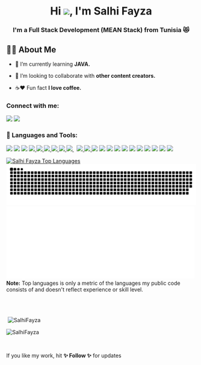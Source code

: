 <h1 align="center">Hi <img src="https://raw.githubusercontent.com/MartinHeinz/MartinHeinz/master/wave.gif" width="30px">, I'm Salhi Fayza</h1>
<h3 align="center">I'm a Full Stack Development (MEAN Stack) from Tunisia 😻</h3>

## 💁‍♀️ About Me

- 🌸 I’m currently learning **JAVA.**

- 👭 I’m looking to collaborate with **other content creators.**

- ☕️❤️ Fun fact **I love coffee.**


### Connect with me:
<p align="left">
<a href = "https://www.linkedin.com/in/salhi-fayza-3322671a4/"><img src="https://img.icons8.com/fluent/48/000000/linkedin.png"/></a>
<a href = "https://twitter.com/SalhiFayza"><img src="https://img.icons8.com/fluent/48/000000/twitter.png"/></a>
</p>

### 🚀 Languages and Tools:

<p align="left">
    <a href="https://icons8.com/icon/74402/mongodb"><img src="https://img.icons8.com/color/48/000000/mongodb.png"/></a>
    <a href="https://icons8.com/icon/71257/angularjs"><img src="https://img.icons8.com/color/48/000000/angularjs.png"/></a>
    <a href="https://icons8.com/icon/24465/swift"><img src="https://img.icons8.com/color/48/000000/swift.png"/></a>
    <a href="https://developer.mozilla.org/en-US/docs/Web/JavaScript" target="_blank"> <img src="https://img.icons8.com/color/48/000000/javascript.png"/> </a> 
    <a href="https://www.w3.org/html/" target="_blank"> <img src="https://img.icons8.com/color/48/000000/html-5.png"/> </a> 
    <a href="https://www.w3schools.com/css/" target="_blank"> <img src="https://img.icons8.com/color/48/000000/css3.png"/> </a> 
    <a href="https://getbootstrap.com" target="_blank"> <img src="https://img.icons8.com/color/48/000000/bootstrap.png"/> </a> 
    <a href="https://www.python.org" target="_blank"> <img src="https://img.icons8.com/color/48/000000/python.png"/> </a> 
    <a style="padding-right:8px;" href="https://www.mysql.com/" target="_blank"> <img src="https://img.icons8.com/fluent/50/000000/mysql-logo.png"/> </a>
    <a href="https://firebase.google.com/" target="_blank"> <img src="https://img.icons8.com/color/48/000000/firebase.png"/> </a> 
    <a href="https://git-scm.com/" target="_blank"> <img src="https://img.icons8.com/color/48/000000/git.png"/> </a> 
    <a href="https://icons8.com/icon/Of4lZV2lwBQI/arduino"><img src="https://img.icons8.com/fluency/48/000000/arduino.png"/></a>
    <a href="https://icons8.com/icon/fAMVO_fuoOuC/php-logo"><img src="https://img.icons8.com/officel/50/000000/php-logo.png"/></a>
    <a href="https://icons8.com/icon/qV-JzWYl9dzP/django"><img src="https://img.icons8.com/color/48/000000/django.png"/></a>
    <a href="https://icons8.com/icon/40669/c++"><img src="https://img.icons8.com/color/48/000000/c-plus-plus-logo.png"/></a>
    <a href="https://icons8.com/icon/40670/c-programming"><img src="https://img.icons8.com/color/48/000000/c-programming.png"/></a>
    <a href="https://icons8.com/icon/59952/sql"><img src="https://img.icons8.com/nolan/64/sql.png"/></a>
    <a href="https://icons8.com/icon/nrY6pkbRkJCi/mariadb"><img src="https://img.icons8.com/color/48/000000/maria-db.png"/></a>
    <a href="https://icons8.com/icon/7AFcZ2zirX6Y/dart"><img src="https://img.icons8.com/color/48/000000/dart.png"/></a>
    <a href="https://icons8.com/icon/7I3BjCqe9rjG/flutter"><img src="https://img.icons8.com/color/48/000000/flutter.png"/></a>
    <a href="https://icons8.com/icon/1LAX3PYMg2iA/android-studio"><img src="https://img.icons8.com/fluency/48/000000/android-studio--v2.png"/></a>
    <a href="https://icons8.com/icon/123603/react-native"><img src="https://img.icons8.com/color/48/000000/react-native.png"/></a>
    </p>
    
  <a href="https://github.com/SalhiFayza/github-readme-stats"><img alt="Salhi Fayza Top Languages" src="https://github-readme-stats.vercel.app/api/top-langs/?username=SalhiFayza&langs_count=8&count_private=true&layout=compact&theme=react&hide_border=true&bg_color=D8BFD8" /></a>
  <br/>
    <a href="https://github.com/SalhiFayza?tab=repositories" target="_blank" title="Snake eats commits!">
        <img width="700" src="https://raw.githubusercontent.com/2KAbhishek/2KAbhishek/master/assets/gen/snake.svg" />
    </a>
    <a href="https://github.com/SalhiFayza?tab=repositories" target="_blank" title="GitHub metrics!">
        <img width="500" src="https://raw.githubusercontent.com/2KAbhishek/2KAbhishek/master/assets/gen/metrics.svg" />
    </a>
<br/>
<b>Note:</b> Top languages is only a metric of the languages my public code consists of and doesn't reflect experience or skill level.

<br/>
<br/>
<p>&nbsp;<img align="center" src="https://github-readme-stats.vercel.app/api?username=SalhiFayza&show_icons=true&locale=en" alt="SalhiFayza" /></p>

<p><img align="center" src="https://github-readme-streak-stats.herokuapp.com/?user=SalhiFayza&" alt="SalhiFayza" /></p>
<br/>
    <p> If you like my work, hit <b>✨ Follow ✨</b> for updates </p>
<br/>

